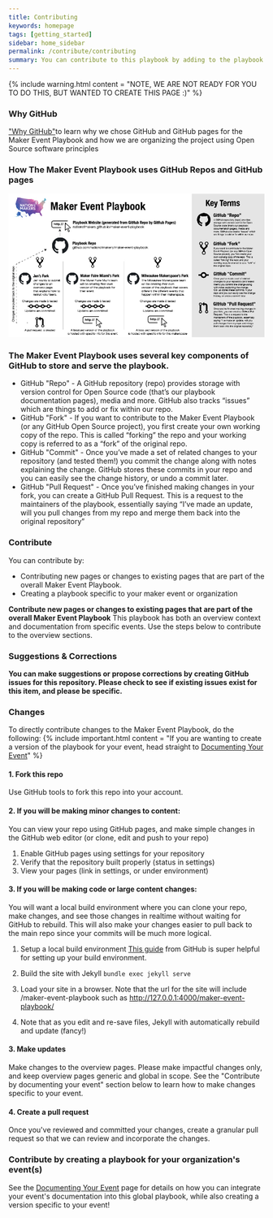 ```yaml
---
title: Contributing
keywords: homepage
tags: [getting_started]
sidebar: home_sidebar
permalink: /contribute/contributing
summary: You can contribute to this playbook by adding to the playbook overview OR by documenting your own event.
---
```


{% include warning.html content = "NOTE, WE ARE NOT READY FOR YOU TO DO THIS, BUT WANTED TO CREATE THIS PAGE :)" %}

### Why GitHub

["Why GitHub"](why_github)to learn why we chose GitHub and GitHub pages for the Maker Event Playbook and how we are organizing the project using Open Source software principles

### How The Maker Event Playbook uses GitHub Repos and GitHub pages
[![The Maker Event Playbook on GitHub Diagram](/images/overview/maker_event_playbook_github_basics_v5_small.jpg)](/images/overview/maker_event_playbook_github_basics_v5.pdf)

### The Maker Event Playbook uses several key components of GitHub to store and serve the playbook.
* GitHub "Repo" - A GitHub repository (repo) provides storage with version control for Open Source code (that’s our playbook documentation pages), media and more. GitHub also tracks “issues” which are things to add or fix within our repo.
* GitHub "Fork" - If you want to contribute to the Maker Event Playbook (or any GitHub Open Source project), you first create your own working copy of the repo. This is called “forking” the repo and your working copy is referred to as a “fork” of the original repo.
* GitHub "Commit" - Once you’ve made a set of related changes to your repository (and tested them!) you commit the change along with notes explaining the change. GitHub stores these commits in your repo and you can easily see the change history, or undo a commit later.
* GitHub "Pull Request" - Once you’ve finished making changes in your fork, you can create a GitHub Pull Request. This is a request to the maintainers of the playbook, essentially saying “I’ve made an update, will you pull changes from my repo and merge them back into the original repository”

### Contribute
You can contribute by:
* Contributing new pages or changes to existing pages that are part of the overall Maker Event Playbook.
* Creating a playbook specific to your maker event or organization


**Contribute new pages or changes to existing pages that are part of the overall Maker Event Playbook**
This playbook has both an overview context and documentation from specific events. Use the steps below to contribute to the overview sections.

### Suggestions & Corrections
**You can make suggestions or propose corrections by creating GitHub issues for this repository. Please check to see if existing issues exist for this item, and please be specific.**

### Changes
To directly contribute changes to the Maker Event Playbook, do the following:
{% include important.html content = "If you are wanting to create a version of the playbook for your event, head straight to [Documenting Your Event](/document_your_event.html)" %}


#### 1. Fork this repo
Use GitHub tools to fork this repo into your account.

#### 2. If you will be making minor changes to content:
You can view your repo using GitHub pages, and make simple changes in the GitHub web editor (or clone, edit and push to your repo)
1. Enable GitHub pages using settings for your repository
2. Verify that the repository built properly (status in settings)
3. View your pages (link in settings, or under environment)

#### 3. If you will be making code or large content changes:
You will want a local build environment where you can clone your repo, make changes, and see those changes in realtime without waiting for GitHub to rebuild. This will also make your changes easier to pull back to the main repo since your commits will be much more logical.

1. Setup a local build environment
[This guide](https://help.github.com/en/articles/setting-up-your-github-pages-site-locally-with-jekyll#step-2-install-jekyll-using-bundler) from GitHub is super helpful for setting up your build environment.

2. Build the site with Jekyll
```bundle exec jekyll serve```

3. Load your site in a browser. Note that the url for the site will include /maker-event-playbook such as http://127.0.0.1:4000/maker-event-playbook/

4. Note that as you edit and re-save files, Jekyll with automatically rebuild and update (fancy!)


####  3. Make updates
Make changes to the overview pages. Please make impactful changes only, and keep overview pages generic and global in scope. See the "Contribute by documenting your event" section below to learn how to make changes specific to your event.

#### 4. Create a pull request
Once you've reviewed and committed your changes, create a granular pull request so that we can review and incorporate the changes.


### Contribute by creating a playbook for your organization's event(s)

See the [Documenting Your Event](document_your_event.html) page for details on how you can integrate your event's documentation into this global playbook, while also creating a version specific to your event!
